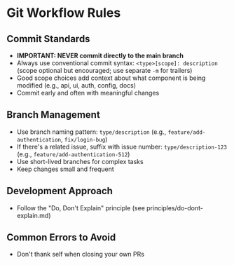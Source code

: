 # Git Workflow Rules

## Commit Standards
- **IMPORTANT: NEVER commit directly to the main branch**
- Always use conventional commit syntax: `<type>[scope]: description` (scope optional but encouraged; use separate `-m` for trailers)
- Good scope choices add context about what component is being modified (e.g., api, ui, auth, config, docs)
- Commit early and often with meaningful changes

## Branch Management
- Use branch naming pattern: `type/description` (e.g., `feature/add-authentication`, `fix/login-bug`)
- If there's a related issue, suffix with issue number: `type/description-123` (e.g., `feature/add-authentication-512`)
- Use short-lived branches for complex tasks
- Keep changes small and frequent

## Development Approach
- Follow the "Do, Don't Explain" principle (see principles/do-dont-explain.md)

## Common Errors to Avoid
- Don't thank self when closing your own PRs
